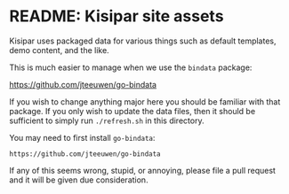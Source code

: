 # README: Kisipar site assets

Kisipar uses packaged data for various things such as default templates, demo
content, and the like.

This is much easier to manage when we use the `bindata` package:

https://github.com/jteeuwen/go-bindata

If you wish to change anything major here you should be familiar with that
package.  If you only wish to update the data files, then it should be
sufficient to simply run `./refresh.sh` in this directory.

You may need to first install `go-bindata`:

    https://github.com/jteeuwen/go-bindata

If any of this seems wrong, stupid, or annoying, please file a pull request
and it will be given due consideration.
